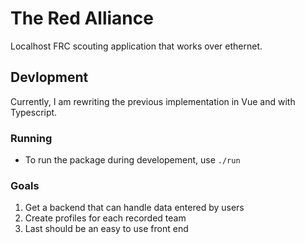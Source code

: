 # The Red Alliance
Localhost FRC scouting application that works over ethernet.

Devlopment
------

Currently, I am rewriting the previous implementation in Vue and with Typescript. 

### Running

- To run the package during developement, use ``./run``

### Goals
1. Get a backend that can handle data entered by users
2. Create profiles for each recorded team
3. Last should be an easy to use front end